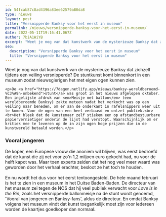 ```yaml
---
id: 54fcab87c8ad4396a83ee62579a80da8
type: nieuws
layout: post
title: "Versnipperde Banksy voor het eerst in museum"
permalink: /nieuws/versnipperde-banksy-voor-het-eerst-in-museum/
date: 2022-05-11T19:16:41.067Z
author: 7biA1WiYB
excerpt: "Weet je nog van dat kunstwerk van de mysterieuze Banksy dat zichzelf tijdens een veiling versnipperde? De stuntkunst komt binnenkort in een museum zodat nieuwsgierigen het met eigen ogen kunnen zien.  "
seo:
  description: "Versnipperde Banksy voor het eerst in museum"
  title: "Versnipperde Banksy voor het eerst in museum"
---
```

Weet je nog van dat kunstwerk van de mysterieuze Banksy dat zichzelf tijdens een veiling versnipperde? De stuntkunst komt binnenkort in een museum zodat nieuwsgierigen het met eigen ogen kunnen zien.  

    <p>De <a href="https://7dagen.netlify.app/nieuws/banksy-wereldberoemd-%C3%A9n-onbekend">stunt</a> was groot in het nieuws afgelopen oktober. Een ingelijste afdruk van <em>Meisje met ballon</em> (een wereldberoemde Banksy) zakte meteen nadat het verkocht was op een veiling naar beneden, om er aan de onderkant in rafelsnippers weer uit te komen. Voor de ogen van een heel verbaasd en ontzet publiek.<br><br>Het bleek dat de kunstenaar zelf stiekem een op afstandbestuurbare papiervernietiger onderin de lijst had verstopt. Waarschijnlijk om er kritiek mee te leveren op de in zijn ogen hoge prijzen die in de kunstwereld betaald worden.</p>
<h3><strong>Vooral jongeren</strong></h3>
<p>De koper, een Europese vrouw die anoniem wil blijven, was eerst bedroefd dat de kunst die zij net voor zo'n 1,2 miljoen euro gekocht had, nu voor de helft kapot was. Maar toen experts zeiden dat het nog veel meer waard was geworden door het verhaal erachter, besloot ze het toch te houden.<br><br>En nu wordt het dus voor het eerst tentoongesteld. De hele maand februari is het te zien in een museum in het Duitse Baden-Baden. De directeur van het museum zei tegen de NOS dat hij veel publiek verwacht voor <em>Love is in the Bin</em>, zoals het versnipperde ballonmeisje na de stunt wordt genoemd, 'Vooral van jongeren en Banksy-fans', aldus de directeur. En omdat Banksy volgens het museum vindt dat kunst toegankelijk moet zijn voor iedereen worden de kaartjes goedkoper dan normaal.</p>  
